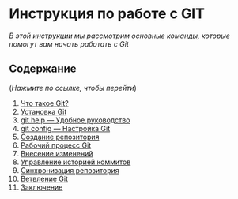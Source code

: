 # Инструкция по работе с GIT
*В этой инструкции мы рассмотрим основные команды, которые помогут вам начать работать с Git*
 ## Содержание
(*Нажмите по ссылке, чтобы перейти*)
 1. [Что такое Git?](Steps/aboutgit.md)
 2. [Установка Git](Steps/install.md)
 3. [git help — Удобное руководство](Steps/githelp.md)
 4. [git config — Настройка Git](Steps/gitsettings.md)
 5. [Создание репозитория](Steps/createrepositories.md)
 6. [Рабочий процесс Git](Steps/processgit.md)
 7. [Внесение изменений](Steps/processgit.md)
 8. [Управление историей коммитов](Steps/controlcommits.md)
 9. [Синхронизация репозитория](Steps/syncrepositories.md)
 10. [Ветвление Git](Steps/branchesgit.md)
 11. [Заключение](Steps/conclusion.md)

